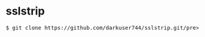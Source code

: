 # sslstrip
<div class="highlight highlight-source-shell"><pre>$ git clone https://github.com/darkuser744/sslstrip.git/pre></div>
